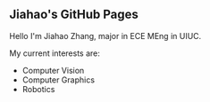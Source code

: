 ## Jiahao's GitHub Pages

Hello I'm Jiahao Zhang, major in ECE MEng in UIUC.

My current interests are:
- Computer Vision
- Computer Graphics
- Robotics
